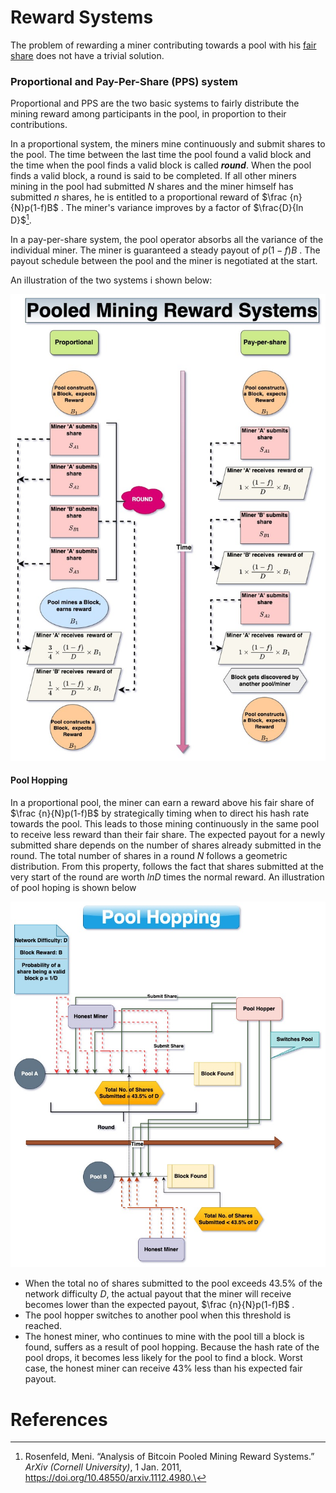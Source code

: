 # Reward Systems

The problem of rewarding a miner contributing towards a pool with his [fair share](Pooled%20Mining.md) does not have a trivial solution. 

### Proportional and Pay-Per-Share (PPS) system
Proportional and PPS are the two basic systems to fairly distribute the mining reward among participants in the pool, in proportion to their contributions. 

In a proportional system, the miners mine continuously and submit shares to the pool. The time between the last time the pool found a valid block and the time when the pool finds a valid block is called ***round***. When the pool finds a valid block, a round is said to be completed. If all other miners mining in the pool had submitted $N$ shares and the miner himself has submitted $n$ shares, he is entitled to a proportional reward of $\frac {n}{N}p(1-f)B$ . The miner's variance improves by a factor of $\frac{D}{ln D}$[^1]. 

In a pay-per-share system, the pool operator absorbs all the variance of the individual miner. The miner is guaranteed a steady payout of $p(1-f)B$ . The payout schedule between the pool and the miner is negotiated at the start. 

An illustration of the two systems i shown below:

![](images/pooled_mining_reward.jpg)

#### Pool Hopping

In a proportional pool, the miner can earn a reward above his fair share of $\frac {n}{N}p(1-f)B$ by strategically timing when to direct his hash rate towards the pool. This leads to those mining continuously in the same pool to receive less reward than their fair share. 
The expected payout for a newly submitted share depends on the number of shares already submitted in the round. The total number of shares in a round $N$ follows a geometric distribution. From this property, follows the fact that shares submitted at the very start of the round are worth $ln D$ times the normal reward. An illustration of pool hoping is shown below

![](images/pool_hopp.jpg)

- When the total no of shares submitted to the pool exceeds 43.5% of the network difficulty $D$, the actual payout that the miner will receive becomes lower than the expected payout, $\frac {n}{N}p(1-f)B$ . 
- The pool hopper switches to another pool when this threshold is reached. 
- The honest miner, who continues to mine with the pool till a block is found, suffers as a result of pool hopping. Because the hash rate of the pool drops, it becomes less likely for the pool to find a block. Worst case, the honest miner can receive 43% less than his expected fair payout. 
# References

[^1]: Rosenfeld, Meni. “Analysis of Bitcoin Pooled Mining Reward Systems.” _ArXiv (Cornell University)_, 1 Jan. 2011, https://doi.org/10.48550/arxiv.1112.4980.\